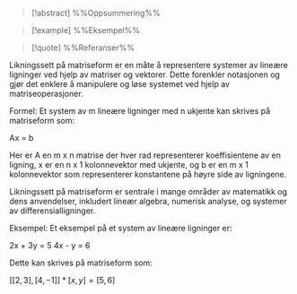 
> [!abstract] %%Oppsummering%%
> 

> [!example] %%Eksempel%%
> 

> [!quote] %%Referanser%%
>


Likningssett på matriseform er en måte å representere systemer av lineære ligninger ved hjelp av matriser og vektorer. Dette forenkler notasjonen og gjør det enklere å manipulere og løse systemet ved hjelp av matriseoperasjoner.

Formel: Et system av m lineære ligninger med n ukjente kan skrives på matriseform som:

Ax = b

Her er A en m x n matrise der hver rad representerer koeffisientene av en ligning, x er en n x 1 kolonnevektor med ukjente, og b er en m x 1 kolonnevektor som representerer konstantene på høyre side av ligningene.

Likningssett på matriseform er sentrale i mange områder av matematikk og dens anvendelser, inkludert lineær algebra, numerisk analyse, og systemer av differensialligninger.

Eksempel: Et eksempel på et system av lineære ligninger er:

2x + 3y = 5
4x - y = 6

Dette kan skrives på matriseform som:

$[[2, 3], [4, -1]] * [x, y] = [5, 6]$